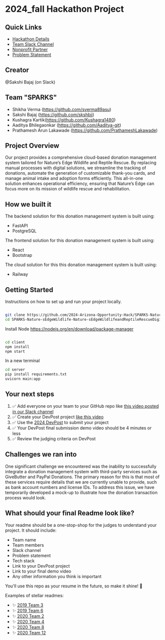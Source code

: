 
# 2024_fall Hackathon Project

## Quick Links
- [Hackathon Details](https://www.ohack.dev/hack/2024_fall)
- [Team Slack Channel](https://opportunity-hack.slack.com/app_redirect?channel=sparks)
- [Nonprofit Partner](https://ohack.dev/nonprofit/BQkux9KMxEXksUK7ec7h)
- [Problem Statement](https://ohack.dev/project/nsxPhAtgiL8MMiX0rKj7)

## Creator
@Sakshi Bajaj (on Slack)

## Team "SPARKS"
- Shikha Verma (https://github.com/sverma89asu)
- Sakshi Bajaj (https://github.com/skshbjj)
- Kushagra Kartik(https://github.com/Kushagra1480)
- Aaditya Bhilegaonkar (https://github.com/Aaditya-git)
- Prathamesh Arun Lakawade (https://github.com/PrathameshLakawade)

## Project Overview
Our project provides a comprehensive cloud-based donation management system tailored for Nature’s Edge Wildlife and Reptile Rescue. By replacing manual processes with digital solutions, we streamline the tracking of donations, automate the generation of customizable thank-you cards, and manage animal intake and adoption forms efficiently. This all-in-one solution enhances operational efficiency, ensuring that Nature’s Edge can focus more on its mission of wildlife rescue and rehabilitation.

## How we built it
The backend solution for this donation management system is built using:
- FastAPI
- PostgreSQL

The frontend solution for this donation management system is built using:
- React
- Bootstrap

The cloud solution for this this donation management system is built using:
- Railway


## Getting Started
Instructions on how to set up and run your project locally.

```bash

git clone https://github.com/2024-Arizona-Opportunity-Hack/SPARKS-Nature-sEdgeWildlife-Nature-sEdgeWildlifeandReptileRescueDigitalTransformation.git
cd SPARKS-Nature-sEdgeWildlife-Nature-sEdgeWildlifeandReptileRescueDigitalTransformation/
```

Install Node https://nodejs.org/en/download/package-manager

```bash

cd client
npm install
npm start
```

In a new terminal

```bash
cd server
pip install requirements.txt
uvicorn main:app
```


## Your next steps
1. ✅ Add everyone on your team to your GitHub repo like [this video posted in our Slack channel](https://opportunity-hack.slack.com/archives/C1Q6YHXQU/p1605657678139600)
2. ✅ Create your DevPost project [like this video](https://youtu.be/vCa7QFFthfU?si=bzMQ91d8j3ZkOD03)
3. ✅ Use the [2024 DevPost](https://opportunity-hack-2024-arizona.devpost.com) to submit your project
4. ✅ Your DevPost final submission demo video should be 4 minutes or less
5. ✅ Review the judging criteria on DevPost

## Challenges we ran into
One significant challenge we encountered was the inability to successfully integrate a donation management system with third-party services such as GiveButter and PayPal Donations. The primary reason for this is that most of these services require details that we are currently unable to provide, such as bank account numbers and license IDs. To address this issue, we have temporarily developed a mock-up to illustrate how the donation transaction process would look.

## What should your final Readme look like?
Your readme should be a one-stop-shop for the judges to understand your project. It should include:
- Team name
- Team members
- Slack channel
- Problem statement
- Tech stack
- Link to your DevPost project
- Link to your final demo video
- Any other information you think is important

You'll use this repo as your resume in the future, so make it shine! 🌟

Examples of stellar readmes:
- ✨ [2019 Team 3](https://github.com/2019-Arizona-Opportunity-Hack/Team-3)
- ✨ [2019 Team 6](https://github.com/2019-Arizona-Opportunity-Hack/Team-6)
- ✨ [2020 Team 2](https://github.com/2020-opportunity-hack/Team-02)
- ✨ [2020 Team 4](https://github.com/2020-opportunity-hack/Team-04)
- ✨ [2020 Team 8](https://github.com/2020-opportunity-hack/Team-08)
- ✨ [2020 Team 12](https://github.com/2020-opportunity-hack/Team-12)
